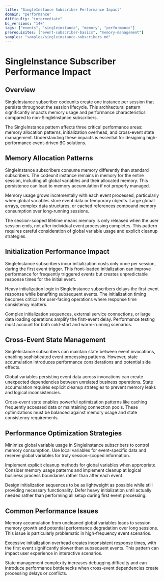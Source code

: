 ```yaml
---
title: "SingleInstance Subscriber Performance Impact"
domain: "performance"
difficulty: "intermediate"
bc_versions: "14+"
tags: ["events", "singleinstance", "memory", "performance"]
prerequisites: ["event-subscriber-basics", "memory-management"]
samples: "samples/singleinstance-subscribers.md"
---
```


# SingleInstance Subscriber Performance Impact

## Overview

SingleInstance subscriber codeunits create one instance per session that persists throughout the session lifecycle. This architectural pattern significantly impacts memory usage and performance characteristics compared to non-SingleInstance subscribers.

The SingleInstance pattern affects three critical performance areas: memory allocation patterns, initialization overhead, and cross-event state management. Understanding these impacts is essential for designing high-performance event-driven BC solutions.

## Memory Allocation Patterns

SingleInstance subscribers consume memory differently than standard subscribers. The codeunit instance remains in memory for the entire session, including all global variables and their allocated memory. This persistence can lead to memory accumulation if not properly managed.

Memory usage grows incrementally with each event processed, particularly when global variables store event data or temporary objects. Large global arrays, complex data structures, or cached references compound memory consumption over long-running sessions.

The session-scoped lifetime means memory is only released when the user session ends, not after individual event processing completes. This pattern requires careful consideration of global variable usage and explicit cleanup strategies.

## Initialization Performance Impact

SingleInstance subscribers incur initialization costs only once per session, during the first event trigger. This front-loaded initialization can improve performance for frequently triggered events but creates unpredictable response times for the initial event.

Heavy initialization logic in SingleInstance subscribers delays the first event response while benefiting subsequent events. The initialization timing becomes critical for user-facing operations where response time consistency matters.

Complex initialization sequences, external service connections, or large data loading operations amplify the first-event delay. Performance testing must account for both cold-start and warm-running scenarios.

## Cross-Event State Management

SingleInstance subscribers can maintain state between event invocations, enabling sophisticated event processing patterns. However, state accumulation introduces performance considerations and potential side effects.

Global variables persisting event data across invocations can create unexpected dependencies between unrelated business operations. State accumulation requires explicit cleanup strategies to prevent memory leaks and logical inconsistencies.

Cross-event state enables powerful optimization patterns like caching frequently accessed data or maintaining connection pools. These optimizations must be balanced against memory usage and state consistency requirements.

## Performance Optimization Strategies

Minimize global variable usage in SingleInstance subscribers to control memory consumption. Use local variables for event-specific data and reserve global variables for truly session-scoped information.

Implement explicit cleanup methods for global variables when appropriate. Consider memory usage patterns and implement cleanup at logical business process boundaries rather than after each event.

Design initialization sequences to be as lightweight as possible while still providing necessary functionality. Defer heavy initialization until actually needed rather than performing all setup during first event processing.

## Common Performance Issues

Memory accumulation from uncleaned global variables leads to session memory growth and potential performance degradation over long sessions. This issue is particularly problematic in high-frequency event scenarios.

Excessive initialization overhead creates inconsistent response times, with the first event significantly slower than subsequent events. This pattern can impact user experience in interactive scenarios.

State management complexity increases debugging difficulty and can introduce performance bottlenecks when cross-event dependencies create processing delays or conflicts.